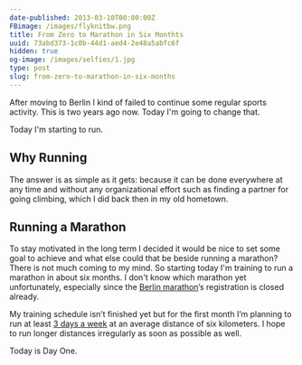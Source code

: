 ```yaml
---
date-published: 2013-03-10T00:00:00Z
FBimage: /images/flyknitbw.png
title: From Zero to Marathon in Six Monthts
uuid: 73abd373-1c0b-44d1-aed4-2e48a5abfc6f
hidden: true
og-image: /images/selfies/1.jpg
type: post
slug: from-zero-to-marathon-in-six-months
---
```


After moving to Berlin I kind of failed to continue some regular sports activity.
This is two years ago now. Today I'm going to change that.

Today I'm starting to run.

## Why Running

The answer is as simple as it gets: because it can be done everywhere at any time and without
any organizational effort such as finding a partner for going climbing, which I did back
then in my old hometown.

## Running a Marathon

To stay motivated in the long term I decided it would be nice to set some goal to achieve
and what else could that be beside running a marathon? There is not much coming to my mind.
So starting today I'm training to run a marathon in about six months. I don't know which
marathon yet unfortunately, especially since the [Berlin marathon](http://www.bmw-berlin-marathon.com/)&rsquo;s registration is closed already.

My training schedule isn&rsquo;t finished yet but for the first month I&rsquo;m planning to
run at least [3 days a week](http://www.runmap.net/route/437129) at an average distance
of six kilometers.  I hope to run longer distances irregularly as soon as possible as
well.

Today is Day One.
